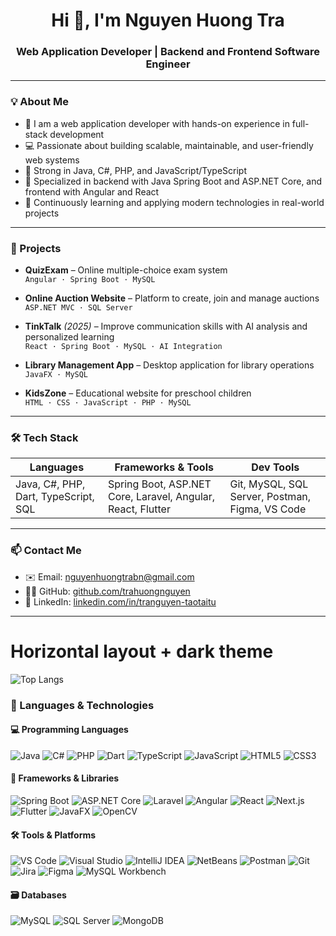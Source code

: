 <h1 align="center">Hi 👋, I'm Nguyen Huong Tra</h1>
<h3 align="center">Web Application Developer | Backend and Frontend Software Engineer</h3>

---

### 💡 About Me

- 💼 I am a web application developer with hands-on experience in full-stack development  
- 💻 Passionate about building scalable, maintainable, and user-friendly web systems  
- 🔧 Strong in Java, C#, PHP, and JavaScript/TypeScript  
- 🎯 Specialized in backend with Java Spring Boot and ASP.NET Core, and frontend with Angular and React  
- 🌱 Continuously learning and applying modern technologies in real-world projects

---

### 🚀 Projects

- **QuizExam** – Online multiple-choice exam system  
  `Angular · Spring Boot · MySQL`

- **Online Auction Website** – Platform to create, join and manage auctions  
  `ASP.NET MVC · SQL Server`

- **TinkTalk** *(2025)* – Improve communication skills with AI analysis and personalized learning  
  `React · Spring Boot · MySQL · AI Integration`

- **Library Management App** – Desktop application for library operations  
  `JavaFX · MySQL`

- **KidsZone** – Educational website for preschool children  
  `HTML · CSS · JavaScript · PHP · MySQL`

---

### 🛠️ Tech Stack

| Languages     | Frameworks & Tools                  | Dev Tools                 |
|---------------|-------------------------------------|---------------------------|
| Java, C#, PHP, Dart, TypeScript, SQL | Spring Boot, ASP.NET Core, Laravel, Angular, React, Flutter | Git, MySQL, SQL Server, Postman, Figma, VS Code |

---

### 📫 Contact Me

- ✉️ Email: [nguyenhuongtrabn@gmail.com](mailto:nguyenhuongtrabn@gmail.com)  
- 🧑‍💻 GitHub: [github.com/trahuongnguyen](https://github.com/trahuongnguyen)  
- 🔗 LinkedIn: [linkedin.com/in/tranguyen-taotaitu](https://www.linkedin.com/in/tranguyen-taotaitu)

---
# Horizontal layout + dark theme
![Top Langs](https://github-readme-stats.vercel.app/api/top-langs/?username=trahuongnguyen&layout=compact&theme=dark)

### 🧠 Languages & Technologies

#### 💻 Programming Languages
![Java](https://cdn.jsdelivr.net/gh/devicons/devicon/icons/java/java-original.svg)
![C#](https://cdn.jsdelivr.net/gh/devicons/devicon/icons/csharp/csharp-original.svg)
![PHP](https://cdn.jsdelivr.net/gh/devicons/devicon/icons/php/php-original.svg)
![Dart](https://cdn.jsdelivr.net/gh/devicons/devicon/icons/dart/dart-original.svg)
![TypeScript](https://cdn.jsdelivr.net/gh/devicons/devicon/icons/typescript/typescript-original.svg)
![JavaScript](https://cdn.jsdelivr.net/gh/devicons/devicon/icons/javascript/javascript-original.svg)
![HTML5](https://cdn.jsdelivr.net/gh/devicons/devicon/icons/html5/html5-original.svg)
![CSS3](https://cdn.jsdelivr.net/gh/devicons/devicon/icons/css3/css3-original.svg)

#### 🚀 Frameworks & Libraries
![Spring Boot](https://img.shields.io/badge/Spring_Boot-6DB33F?style=for-the-badge&logo=spring-boot&logoColor=white)
![ASP.NET Core](https://img.shields.io/badge/ASP.NET_Core-512BD4?style=for-the-badge&logo=dotnet&logoColor=white)
![Laravel](https://img.shields.io/badge/Laravel-F55247?style=for-the-badge&logo=laravel&logoColor=white)
![Angular](https://img.shields.io/badge/Angular-DD0031?style=for-the-badge&logo=angular&logoColor=white)
![React](https://img.shields.io/badge/React-20232A?style=for-the-badge&logo=react&logoColor=61DAFB)
![Next.js](https://img.shields.io/badge/Next.js-000000?style=for-the-badge&logo=nextdotjs&logoColor=white)
![Flutter](https://img.shields.io/badge/Flutter-02569B?style=for-the-badge&logo=flutter&logoColor=white)
![JavaFX](https://img.shields.io/badge/JavaFX-007396?style=for-the-badge&logo=java&logoColor=white)
![OpenCV](https://img.shields.io/badge/OpenCV-5C3EE8?style=for-the-badge&logo=opencv&logoColor=white)

#### 🛠️ Tools & Platforms
![VS Code](https://img.shields.io/badge/VS_Code-007ACC?style=for-the-badge&logo=visual-studio-code&logoColor=white)
![Visual Studio](https://img.shields.io/badge/Visual_Studio-5C2D91?style=for-the-badge&logo=visual-studio&logoColor=white)
![IntelliJ IDEA](https://img.shields.io/badge/IntelliJ_IDEA-000000?style=for-the-badge&logo=intellijidea&logoColor=white)
![NetBeans](https://img.shields.io/badge/NetBeans-1B6AC6?style=for-the-badge&logo=apache-netbeans-ide&logoColor=white)
![Postman](https://img.shields.io/badge/Postman-FF6C37?style=for-the-badge&logo=postman&logoColor=white)
![Git](https://img.shields.io/badge/Git-F05032?style=for-the-badge&logo=git&logoColor=white)
![Jira](https://img.shields.io/badge/Jira-0052CC?style=for-the-badge&logo=jira&logoColor=white)
![Figma](https://img.shields.io/badge/Figma-F24E1E?style=for-the-badge&logo=figma&logoColor=white)
![MySQL Workbench](https://img.shields.io/badge/MySQL_Workbench-4479A1?style=for-the-badge&logo=mysql&logoColor=white)

#### 🗃️ Databases
![MySQL](https://img.shields.io/badge/MySQL-005C84?style=for-the-badge&logo=mysql&logoColor=white)
![SQL Server](https://img.shields.io/badge/SQL_Server-CC2927?style=for-the-badge&logo=microsoft-sql-server&logoColor=white)
![MongoDB](https://img.shields.io/badge/MongoDB-47A248?style=for-the-badge&logo=mongodb&logoColor=white)

